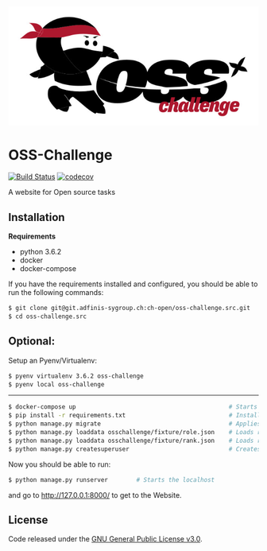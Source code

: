 ![OSS Challenge Logo](/osschallenge/static/osschallenge/oss-challenge.jpg)

# OSS-Challenge

[![Build Status](https://travis-ci.org/adfinis-sygroup/osschallenge.svg?branch=master)](https://travis-ci.org/adfinis-sygroup/osschallenge)
[![codecov](https://codecov.io/gh/adfinis-sygroup/osschallenge/branch/master/graph/badge.svg)](https://codecov.io/gh/adfinis-sygroup/osschallenge)

A website for Open source tasks

## Installation
**Requirements**
* python 3.6.2
* docker
* docker-compose

If you have the requirements installed and configured,
you should be able to run the following commands:
```bash
$ git clone git@git.adfinis-sygroup.ch:ch-open/oss-challenge.src.git        # Clones the Git Repo into your present folder
$ cd oss-challenge.src                                                      # Moves into the folder
```
## Optional:
Setup an Pyenv/Virtualenv:
```bash
$ pyenv virtualenv 3.6.2 oss-challenge
$ pyenv local oss-challenge
```
 ____________________________________________________________________________________________________________

```bash
$ docker-compose up                                           # Starts the Docker containers
$ pip install -r requirements.txt                             # Installes all requirements
$ python manage.py migrate                                    # Applies migrations
$ python manage.py loaddata osschallenge/fixture/role.json    # Loads role fixtures
$ python manage.py loaddata osschallenge/fixture/rank.json    # Loads rank fixtures
$ python manage.py createsuperuser                            # Creates new Django superuser
```

Now you should be able to run:
```bash
$ python manage.py runserver        # Starts the localhost
```
and go to http://127.0.0.1:8000/ to get to the Website.

## License
Code released under the [GNU General Public License v3.0](LICENSE).
